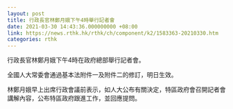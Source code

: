 ```yaml
---
layout: post
title: 行政長官林鄭月娥下午4時舉行記者會
date: 2021-03-30 14:43:36.000000000 +08:00
link: https://news.rthk.hk/rthk/ch/component/k2/1583363-20210330.htm
categories: rthk
---
```


行政長官林鄭月娥下午4時在政府總部舉行記者會。

全國人大常委會通過基本法附件一及附件二的修訂，明日生效。

林鄭月娥早上出席行政會議前表示，如人大公布有關決定，特區政府會召開記者會講解內容，公布特區政府跟進工作，並回應提問。

